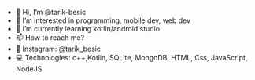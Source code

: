 - 👋 Hi, I’m @tarik-besic
- 👀 I’m interested in programming, mobile dev, web dev 
- 🌱 I’m currently learning kotlin/android studio
- 📫 How to reach me? 
- 📱  Instagram: @tarik_besic
- 💻 Technologies: c++,Kotlin, SQLite, MongoDB, HTML, Css, JavaScript, NodeJS


<!---
tarik-besic/tarik-besic is a ✨ special ✨ repository because its `README.md` (this file) appears on your GitHub profile.
You can click the Preview link to take a look at your changes.
--->
